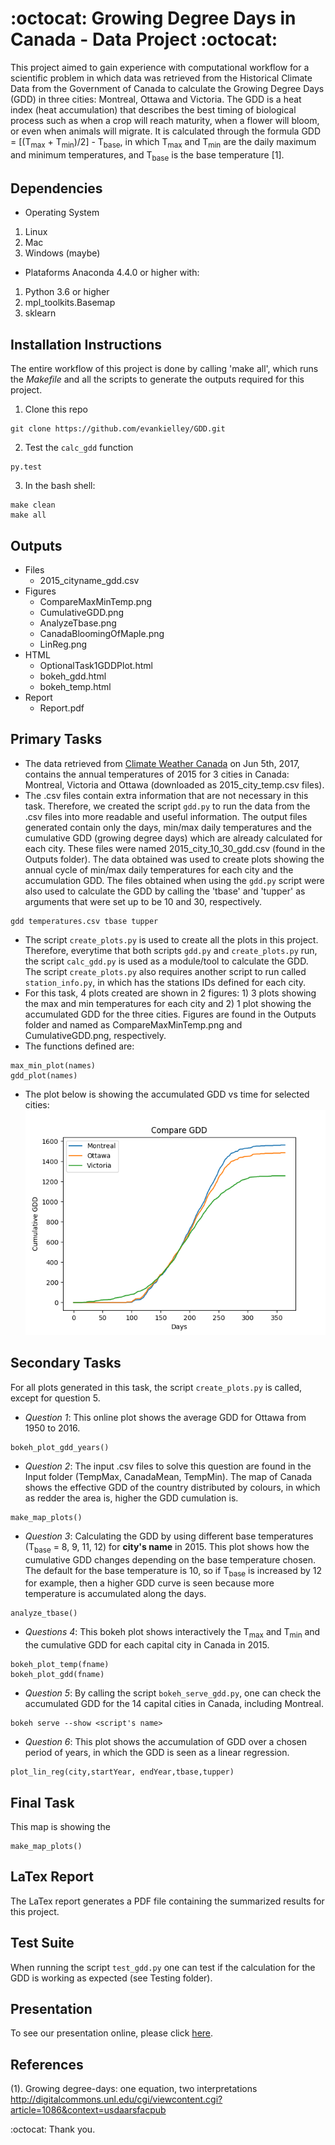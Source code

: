 # :octocat: Growing Degree Days in Canada - Data Project :octocat:

This project aimed to gain experience with computational workflow for a scientific problem in which data was retrieved from the Historical Climate Data from the Government of Canada to calculate the Growing Degree Days (GDD) in three cities: Montreal, Ottawa and Victoria. The GDD is a heat index (heat accumulation) that describes the best timing of biological process such as when a crop will reach maturity, when a flower will bloom, or even when animals will migrate. It is calculated through the formula GDD = [(T<sub>max</sub> + T<sub>min</sub>)/2] - T<sub>base</sub>, in which T<sub>max</sub> and T<sub>min</sub> are the daily maximum and minimum temperatures, and T<sub>base</sub> is the base temperature [1].

## Dependencies
* Operating System
1. Linux
2. Mac 
3. Windows (maybe)

* Plataforms
Anaconda 4.4.0 or higher with: 
1. Python 3.6 or higher
2. mpl_toolkits.Basemap
3. sklearn

## Installation Instructions 
The entire workflow of this project is done by calling 'make all', which runs the *Makefile* and all the scripts to generate the outputs required for this project. 
1. Clone this repo
```
git clone https://github.com/evankielley/GDD.git
```
2. Test the `calc_gdd` function
```
py.test
```
3. In the bash shell:
```
make clean
make all
```

## Outputs
* Files
  - 2015_cityname_gdd.csv
* Figures
  - CompareMaxMinTemp.png
  - CumulativeGDD.png
  - AnalyzeTbase.png
  - CanadaBloomingOfMaple.png
  - LinReg.png
* HTML
  - OptionalTask1GDDPlot.html
  - bokeh_gdd.html
  - bokeh_temp.html
* Report
  - Report.pdf
  
## Primary Tasks
* The data retrieved from [Climate Weather Canada](http://climate.weather.gc.ca) on Jun 5th, 2017, contains the annual temperatures of 2015 for 3 cities in Canada: Montreal, Victoria and Ottawa (downloaded as 2015_city_temp.csv files).
* The .csv files contain extra information that are not necessary in this task. Therefore, we created the script `gdd.py` to run the data from the .csv files into more readable and useful information. The output files generated contain only the days, min/max daily temperatures and the cumulative GDD (growing degree days) which are already calculated for each city. These files were named 2015_city_10_30_gdd.csv (found in the Outputs folder). The data obtained was used to create plots showing the annual cycle of min/max daily temperatures for each city and the accumulation GDD. The files obtained when using the `gdd.py` script were also used to calculate the GDD by calling the 'tbase' and 'tupper' as arguments that were set up to be 10 and 30, respectively. 
```
gdd temperatures.csv tbase tupper
``` 
* The script `create_plots.py` is used to create all the plots in this project. Therefore, everytime that both scripts `gdd.py` and `create_plots.py` run, the script `calc_gdd.py` is used as a module/tool to calculate the GDD. The script `create_plots.py` also requires another script to run called `station_info.py`, in which has the stations IDs defined for each city.  
* For this task, 4 plots created are shown in 2 figures: 1) 3 plots showing the max and min temperatures for each city and 2) 1 plot showing the accumulated GDD for the three cities.  Figures are found in the Outputs folder and named as CompareMaxMinTemp.png and CumulativeGDD.png, respectively. 
* The functions defined are:
```
max_min_plot(names)
gdd_plot(names)
```
* The plot below is showing the accumulated GDD vs time for selected cities: 
![alt text](https://raw.githubusercontent.com/evankielley/GDD/master/Output/CumulativeGDD.png?token=Abv3GRtFi3qHnLJFDwGDdtJajOOyqtUZks5ZSBtRwA%3D%3D)

## Secondary Tasks
For all plots generated in this task, the script `create_plots.py` is called, except for question 5.
* *Question 1*: This online plot shows the average GDD for Ottawa from 1950 to 2016.
```
bokeh_plot_gdd_years()
```
* *Question 2*: The input .csv files to solve this question are found in the Input folder (TempMax, CanadaMean, TempMin). The map of Canada shows the effective GDD of the country distributed by colours, in which as redder the area is, higher the GDD cumulation is.  
```
make_map_plots()
```
* *Question 3*: Calculating the GDD by using different base temperatures (T<sub>base</sub> = 8, 9, 11, 12) for **city's name** in 2015. This plot shows how the cumulative GDD changes depending on the base temperature chosen. The default for the base temperature is 10, so if T<sub>base</sub> is increased by 12 for example, then a higher GDD curve is seen because more temperature is accumulated along the days.
```
analyze_tbase()
```
* *Questions 4*: This bokeh plot shows interactively the T<sub>max</sub> and T<sub>min</sub> and the cumulative GDD for each capital city in Canada in 2015. 
```
bokeh_plot_temp(fname)
bokeh_plot_gdd(fname)
```
* *Question 5*: By calling the script `bokeh_serve_gdd.py`, one can check the accumulated GDD for the 14 capital cities in Canada, including Montreal. 
```
bokeh serve --show <script's name>
```
* *Question 6*: This plot shows the accumulation of GDD over a chosen period of years, in which the GDD is seen as a linear regression.
```
plot_lin_reg(city,startYear, endYear,tbase,tupper)
```

## Final Task
This map is showing the
```
make_map_plots()
```

## LaTex Report
The LaTex report generates a PDF file containing the summarized results for this project.

## Test Suite
When running the script `test_gdd.py` one can test if the calculation for the GDD is working as expected (see Testing folder).

## Presentation
To see our presentation online, please click [here](https://evankielley.github.io/GDD/Presentation/presentation.html#1).

## References
(1). Growing degree-days: one equation, two interpretations http://digitalcommons.unl.edu/cgi/viewcontent.cgi?article=1086&context=usdaarsfacpub 


:octocat: Thank you.
